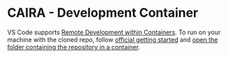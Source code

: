 # CAIRA - Development Container

VS Code supports [Remote Development within Containers](https://code.visualstudio.com/docs/remote/remote-overview). To run on your machine with the cloned repo, follow [official getting started](https://code.visualstudio.com/docs/devcontainers/containers#_getting-started) and [open the folder containing the repository in a container](https://code.visualstudio.com/docs/devcontainers/containers#_quick-start-open-an-existing-folder-in-a-container).

